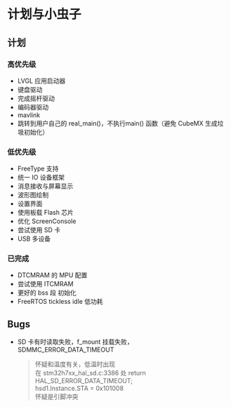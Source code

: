 # 计划与小虫子

## 计划
### 高优先级
- LVGL 应用启动器
- 键盘驱动
- 完成摇杆驱动
- 编码器驱动
- mavlink
- 跳转到用户自己的 real_main()，不执行main() 函数（避免 CubeMX 生成垃圾初始化）

### 低优先级
- FreeType 支持
- 统一 IO 设备框架
- 消息接收与屏幕显示
- 波形图绘制
- 设置界面
- 使用板载 Flash 芯片
- 优化 ScreenConsole
- 尝试使用 SD 卡
- USB 多设备

### 已完成
- DTCMRAM 的 MPU 配置
- 尝试使用 ITCMRAM
- 更好的 bss 段 初始化
- FreeRTOS tickless idle 低功耗

## Bugs
- SD 卡有时读取失败，f_mount 挂载失败，SDMMC_ERROR_DATA_TIMEOUT
    > 怀疑和温度有关，低温时出现  
    > 在 stm32h7xx_hal_sd.c:3386 处 return HAL_SD_ERROR_DATA_TIMEOUT;  
    > hsd1.Instance.STA = 0x101008  
    > 怀疑是引脚冲突
